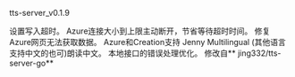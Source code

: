 tts-server_v0.1.9

设置写入超时。
Azure连接大小到上限主动断开，节省等待超时时间。
修复Azure网页无法获取数据。
Azure和Creation支持 Jenny Multilingual (其他语言支持中文的也可)朗读中文。
本地接口的错误处理优化。
修改自** jing332/tts-server-go**
